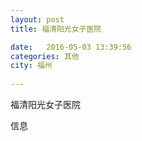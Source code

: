 ```yaml
--- 
layout: post 
title: 福清阳光女子医院

date:   2016-05-03 13:39:56 
categories: 其他  
city: 福州
  
--- 
```

   
福清阳光女子医院

信息

